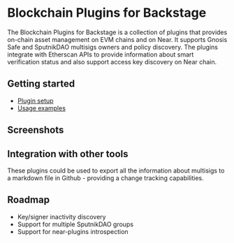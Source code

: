# Blockchain Plugins for Backstage

The Blockchain Plugins for Backstage is a collection of plugins that provides on-chain asset management on EVM chains and on Near.
It supports Gnosis Safe and SputnikDAO multisigs owners and policy discovery.
The plugins integrate with Etherscan APIs to provide information about smart verification status and also support access key discovery on Near chain.

## Getting started

- [Plugin setup](docs/setup.md)
- [Usage examples](docs/usage.md)

## Screenshots

## Integration with other tools

These plugins could be used to export all the information about multisigs to
a markdown file in Github - providing a change tracking capabilities.

## Roadmap

- Key/signer inactivity discovery
- Support for multiple SputnikDAO groups
- Support for near-plugins introspection
